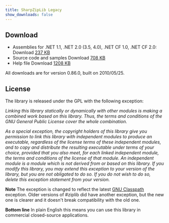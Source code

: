 ```yaml
---
title: SharpZipLib Legacy
show_downloads: false
---
```


## Download

* Assemblies for .NET 1.1, .NET 2.0 (3.5, 4.0), .NET CF 1.0, .NET CF 2.0: Download [237 KB](https://sourceforge.net/projects/sharpdevelop/files/SharpZipLib/0.86/SharpZipLib_0860_Bin.zip/download)
* Source code and samples Download [708 KB](https://sourceforge.net/projects/sharpdevelop/files/SharpZipLib/0.86/SharpZipLib_0860_SourceSamples.zip/download)
* Help file Download [1208 KB](https://sourceforge.net/projects/sharpdevelop/files/SharpZipLib/0.86/SharpZipLib_0860.chm/download)

All downloads are for version 0.86.0, built on 2010/05/25. 

## License
The library is released under the GPL with the following exception:

_Linking this library statically or dynamically with other modules is making a combined work based on this library. Thus, the terms and conditions of the GNU General Public License cover the whole combination._

_As a special exception, the copyright holders of this library give you permission to link this library with independent modules to produce an executable, regardless of the license terms of these independent modules, and to copy and distribute the resulting executable under terms of your choice, provided that you also meet, for each linked independent module, the terms and conditions of the license of that module. An independent module is a module which is not derived from or based on this library. If you modify this library, you may extend this exception to your version of the library, but you are not obligated to do so. If you do not wish to do so, delete this exception statement from your version._

**Note** The exception is changed to reflect the latest [GNU Classpath](http://www.gnu.org/software/classpath/classpath.html) exception. Older versions of \#ziplib did have another exception, but the new one is clearer and it doesn't break compatibility with the old one.

**Bottom line** In plain English this means you can use this library in commercial closed-source applications. 
